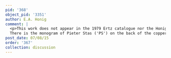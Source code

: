 ```yaml
---
pid: '368'
object_pid: '3351'
author: E.A. Honig
comment: |
  <p>This work does not appear in the 1979 Ertz catalogue nor the Honig Database.<br />
  There is the monogram of Pieter Stas ('PS') on the back of the copper plate.</p>
post_date: 07/08/15
order: '367'
collection: discussion
---
```

